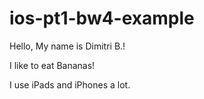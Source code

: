 # ios-pt1-bw4-example

Hello, My name is Dimitri B.!

I like to eat Bananas!

I use iPads and iPhones a lot.

